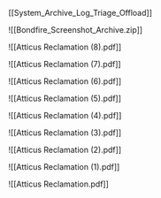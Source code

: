[[System_Archive_Log_Triage_Offload]]

![[Bondfire_Screenshot_Archive.zip]]

![[Atticus Reclamation (8).pdf]]

![[Atticus Reclamation (7).pdf]]

![[Atticus Reclamation (6).pdf]]

![[Atticus Reclamation (5).pdf]]

![[Atticus Reclamation (4).pdf]]

![[Atticus Reclamation (3).pdf]]

![[Atticus Reclamation (2).pdf]]

![[Atticus Reclamation (1).pdf]]

![[Atticus Reclamation.pdf]]